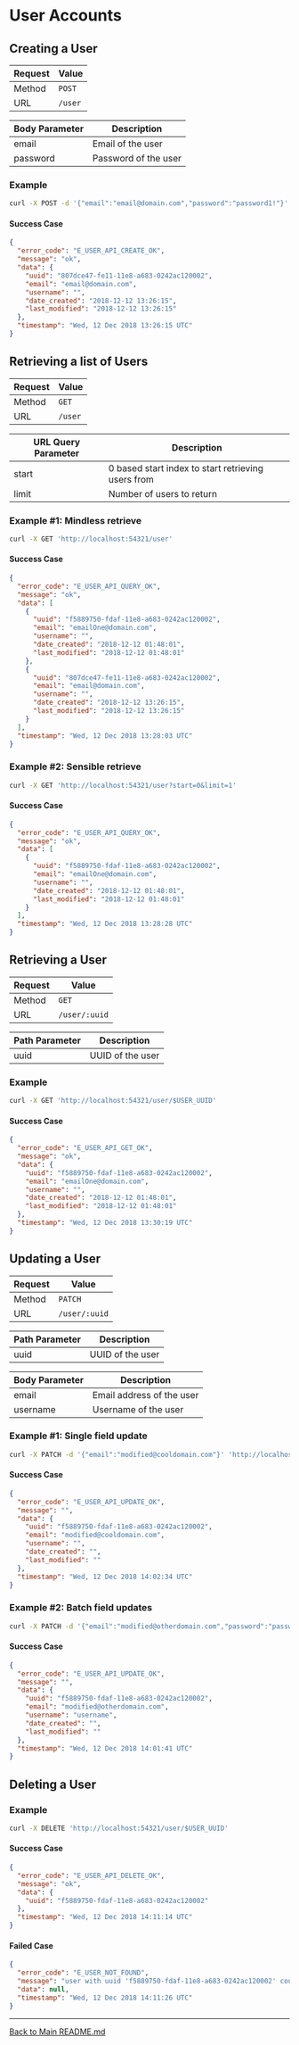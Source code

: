 # User Accounts

## Creating a User

| Request | Value |
| --- | --- |
| Method | `POST` |
| URL | `/user` |

| Body Parameter | Description |
| --- | --- |
| email | Email of the user |
| password | Password of the user |

### Example
```bash
curl -X POST -d '{"email":"email@domain.com","password":"password1!"}' 'http://localhost:54321/user'
```

#### Success Case
```json
{
  "error_code": "E_USER_API_CREATE_OK",
  "message": "ok",
  "data": {
    "uuid": "807dce47-fe11-11e8-a683-0242ac120002",
    "email": "email@domain.com",
    "username": "",
    "date_created": "2018-12-12 13:26:15",
    "last_modified": "2018-12-12 13:26:15"
  },
  "timestamp": "Wed, 12 Dec 2018 13:26:15 UTC"
}
```

## Retrieving a list of Users

| Request | Value |
| --- | --- |
| Method | `GET` |
| URL | `/user` |

| URL Query Parameter | Description |
| --- | --- |
| start | 0 based start index to start retrieving users from |
| limit | Number of users to return |

### Example #1: Mindless retrieve
```bash
curl -X GET 'http://localhost:54321/user'
```

#### Success Case
```json
{
  "error_code": "E_USER_API_QUERY_OK",
  "message": "ok",
  "data": [
    {
      "uuid": "f5889750-fdaf-11e8-a683-0242ac120002",
      "email": "emailOne@domain.com",
      "username": "",
      "date_created": "2018-12-12 01:48:01",
      "last_modified": "2018-12-12 01:48:01"
    },
    {
      "uuid": "807dce47-fe11-11e8-a683-0242ac120002",
      "email": "email@domain.com",
      "username": "",
      "date_created": "2018-12-12 13:26:15",
      "last_modified": "2018-12-12 13:26:15"
    }
  ],
  "timestamp": "Wed, 12 Dec 2018 13:28:03 UTC"
}
```

### Example #2: Sensible retrieve
```bash
curl -X GET 'http://localhost:54321/user?start=0&limit=1'
```

#### Success Case
```json
{
  "error_code": "E_USER_API_QUERY_OK",
  "message": "ok",
  "data": [
    {
      "uuid": "f5889750-fdaf-11e8-a683-0242ac120002",
      "email": "emailOne@domain.com",
      "username": "",
      "date_created": "2018-12-12 01:48:01",
      "last_modified": "2018-12-12 01:48:01"
    }
  ],
  "timestamp": "Wed, 12 Dec 2018 13:28:28 UTC"
}
```

## Retrieving a User

| Request | Value |
| --- | --- |
| Method | `GET` |
| URL | `/user/:uuid` |

| Path Parameter | Description |
| --- | --- |
| uuid | UUID of the user |

### Example
```bash
curl -X GET 'http://localhost:54321/user/$USER_UUID'
```

#### Success Case
```json
{
  "error_code": "E_USER_API_GET_OK",
  "message": "ok",
  "data": {
    "uuid": "f5889750-fdaf-11e8-a683-0242ac120002",
    "email": "emailOne@domain.com",
    "username": "",
    "date_created": "2018-12-12 01:48:01",
    "last_modified": "2018-12-12 01:48:01"
  },
  "timestamp": "Wed, 12 Dec 2018 13:30:19 UTC"
}
```

## Updating a User

| Request | Value |
| --- | --- |
| Method | `PATCH` |
| URL | `/user/:uuid` |

| Path Parameter | Description |
| --- | --- |
| uuid | UUID of the user |

| Body Parameter | Description |
| --- | --- |
| email | Email address of the user |
| username | Username of the user |

### Example #1: Single field update
```bash
curl -X PATCH -d '{"email":"modified@cooldomain.com"}' 'http://localhost:54321/user/$USER_UUID'
```

#### Success Case
```json
{
  "error_code": "E_USER_API_UPDATE_OK",
  "message": "",
  "data": {
    "uuid": "f5889750-fdaf-11e8-a683-0242ac120002",
    "email": "modified@cooldomain.com",
    "username": "",
    "date_created": "",
    "last_modified": ""
  },
  "timestamp": "Wed, 12 Dec 2018 14:02:34 UTC"
}
```

### Example #2: Batch field updates
```bash
curl -X PATCH -d '{"email":"modified@otherdomain.com","password":"password2!"}' 'http://localhost:54321/user/$USER_UUID'
```

#### Success Case
```json
{
  "error_code": "E_USER_API_UPDATE_OK",
  "message": "",
  "data": {
    "uuid": "f5889750-fdaf-11e8-a683-0242ac120002",
    "email": "modified@otherdomain.com",
    "username": "username",
    "date_created": "",
    "last_modified": ""
  },
  "timestamp": "Wed, 12 Dec 2018 14:01:41 UTC"
}
```

## Deleting a User

### Example
```bash
curl -X DELETE 'http://localhost:54321/user/$USER_UUID'
```

#### Success Case
```json
{
  "error_code": "E_USER_API_DELETE_OK",
  "message": "ok",
  "data": {
    "uuid": "f5889750-fdaf-11e8-a683-0242ac120002"
  },
  "timestamp": "Wed, 12 Dec 2018 14:11:14 UTC"
}
```

#### Failed Case
```json
{
  "error_code": "E_USER_NOT_FOUND",
  "message": "user with uuid 'f5889750-fdaf-11e8-a683-0242ac120002' could not be found",
  "data": null,
  "timestamp": "Wed, 12 Dec 2018 14:11:26 UTC"
}
```

- - -

[Back to Main README.md](../README.md)
